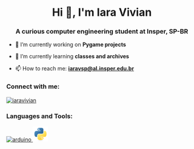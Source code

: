 <h1 align="center">Hi 👋, I'm Iara Vivian</h1>
<h3 align="center">A curious computer engineering student at Insper, SP-BR</h3>

- 🔭 I’m currently working on **Pygame projects**

- 🌱 I’m currently learning **classes and archives**

- 📫 How to reach me:  **iaravsp@al.insper.edu.br**

<h3 align="left">Connect with me:</h3>
<p align="left">
<a href="https://linkedin.com/in/iaravivian" target="blank"><img align="center" src="https://raw.githubusercontent.com/rahuldkjain/github-profile-readme-generator/master/src/images/icons/Social/linked-in-alt.svg" alt="iaravivian" height="30" width="40" /></a>
</p>

<h3 align="left">Languages and Tools:</h3>
<p align="left"> <a href="https://www.arduino.cc/" target="_blank" rel="noreferrer"> <img src="https://cdn.worldvectorlogo.com/logos/arduino-1.svg" alt="arduino" width="40" height="40"/> </a> <a href="https://www.python.org" target="_blank" rel="noreferrer"> <img src="https://raw.githubusercontent.com/devicons/devicon/master/icons/python/python-original.svg" alt="python" width="40" height="40"/> </a> </p>
